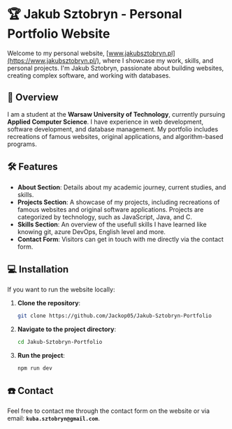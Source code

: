 # 🏆 Jakub Sztobryn - Personal Portfolio Website

Welcome to my personal website, [www.jakubsztobryn.pl](https://www.jakubsztobryn.pl/), where I showcase my work, skills, and personal projects. I'm Jakub Sztobryn, passionate about building websites, creating complex software, and working with databases.

## 📖 Overview

I am a student at the **Warsaw University of Technology**, currently pursuing **Applied Computer Science**. I have experience in web development, software development, and database management. My portfolio includes recreations of famous websites, original applications, and algorithm-based programs. 

## 🛠️ Features

- **About Section**: Details about my academic journey, current studies, and skills.
- **Projects Section**: A showcase of my projects, including recreations of famous websites and original software applications. Projects are categorized by technology, such as JavaScript, Java, and C.
- **Skills Section**: An overview of the usefull skills I have learned like knowing git, azure DevOps, English level and more.
- **Contact Form**: Visitors can get in touch with me directly via the contact form.

## 💻 Installation

If you want to run the website locally:

1. **Clone the repository**:
    ```bash
    git clone https://github.com/Jackop05/Jakub-Sztobryn-Portfolio
    ```
2. **Navigate to the project directory**:
    ```bash
    cd Jakub-Sztobryn-Portfolio
    ```
3. **Run the project**:
    ```
    npm run dev
    ```

## ☎️ Contact

Feel free to contact me through the contact form on the website or via email: **`kuba.sztobryn@gmail.com`**.
